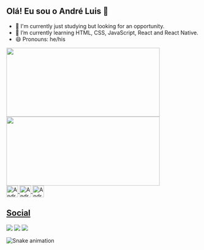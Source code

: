 ## Olá! Eu sou o André Luis 👋

- 🔭 I'm currently just studying but looking for an opportunity.
- 🌱 I’m currently learning HTML, CSS, JavaScript, React and React Native.
- 😄 Pronouns: he/his

<div>
  <a href="https://github.com/andreluisnr">
  <img height="180em" width="400em" src="https://github-readme-stats.vercel.app/api?username=andreluisnr&show_icons=true&theme=midnight-purple"/>
  <img height="180em" width="400em" src="https://github-readme-stats.vercel.app/api/top-langs/?username=anuraghazra&layout=compact&theme=midnight-purple"/>
</div>

<div>
  <img align="center" alt="Andre-HTML" height="30" src="https://img.shields.io/badge/HTML5-E34F26?style=for-the-badge&logo=html5&logoColor=white">
  <img align="center" alt="Andre-CSS" height="30" src="https://img.shields.io/badge/CSS3-1572B6?style=for-the-badge&logo=css3&logoColor=white">
  <img align="center" alt="Andre-JavaScript" height="30" src="https://img.shields.io/badge/JavaScript-F7DF1E?style=for-the-badge&logo=javascript&logoColor=black">
  
</div>
 
## Social
<div>
  <a href="mailto:andreluisnr1@hotmail.com" target="_blank"><img src="https://img.shields.io/badge/Microsoft_Outlook-0078D4?style=for-the-badge&logo=microsoft-outlook&logoColor=white" target="_blank"></a>
  <a href="https://www.instagram.com/delzin_nr/" target="_blank"><img src="https://img.shields.io/badge/Instagram-E4405F?style=for-the-badge&logo=instagram&logoColor=white" target="_blank"></a>
  <a href="https://www.linkedin.com/in/andr%C3%A9-luis-nascimento-ribeiro-b524a81a9/" target="_blank"><img src="https://img.shields.io/badge/LinkedIn-0077B5?style=for-the-badge&logo=linkedin&logoColor=white" target="_blank"></a>
</div>
  
  ![Snake animation](https://github.com/delzinnr/delzinnr/blob/output/github-contribution-grid-snake.svg)
